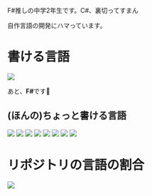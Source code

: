 F#推しの中学2年生です。C#、裏切ってすまん

自作言語の開発にハマっています。

# 書ける言語
![](https://go-skill-icons.vercel.app/api/icons?i=cs&theme=light)

あと、<strong>F#</strong>です💢

## (ほんの)ちょっと書ける言語
![](https://go-skill-icons.vercel.app/api/icons?i=vb&theme=light)
![](https://go-skill-icons.vercel.app/api/icons?i=rust&theme=light)
![](https://go-skill-icons.vercel.app/api/icons?i=ts&theme=light)
![](https://go-skill-icons.vercel.app/api/icons?i=js&theme=light)
![](https://go-skill-icons.vercel.app/api/icons?i=c&theme=light)
![](https://go-skill-icons.vercel.app/api/icons?i=cpp&theme=light)
![](https://go-skill-icons.vercel.app/api/icons?i=python&theme=light)
![](https://go-skill-icons.vercel.app/api/icons?i=java&theme=light)

# リポジトリの言語の割合
![](https://github-readme-stats.vercel.app/api/top-langs?username=MueLangDeveloper&layout=compact)
